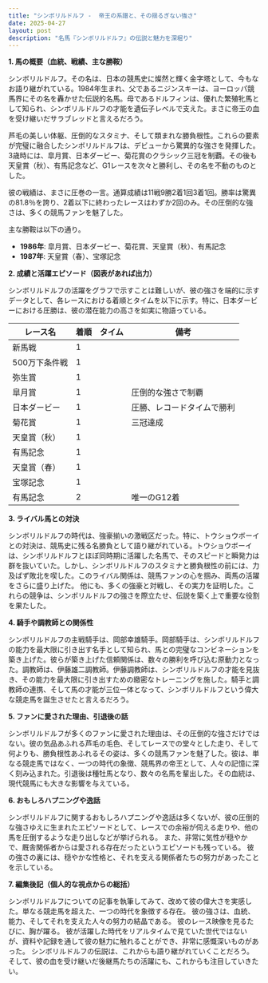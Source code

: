 ```yaml
---
title: "シンボリルドルフ -  帝王の系譜と、その揺るぎない強さ"
date: 2025-04-27
layout: post
description: "名馬『シンボリルドルフ』の伝説と魅力を深堀り"
---
```


**1. 馬の概要（血統、戦績、主な勝鞍）**

シンボリルドルフ。その名は、日本の競馬史に燦然と輝く金字塔として、今もなお語り継がれている。1984年生まれ、父であるニジンスキーは、ヨーロッパ競馬界にその名を轟かせた伝説的名馬。母であるドルフィンは、優れた繁殖牝馬として知られ、シンボリルドルフの才能を遺伝子レベルで支えた。まさに帝王の血を受け継いだサラブレッドと言えるだろう。

芦毛の美しい体躯、圧倒的なスタミナ、そして類まれな勝負根性。これらの要素が完璧に融合したシンボリルドルフは、デビューから驚異的な強さを発揮した。3歳時には、皐月賞、日本ダービー、菊花賞のクラシック三冠を制覇。その後も天皇賞（秋）、有馬記念など、G1レースを次々と勝利し、その名を不動のものとした。

彼の戦績は、まさに圧巻の一言。通算成績は11戦9勝2着1回3着1回。勝率は驚異の81.8％を誇り、2着以下に終わったレースはわずか2回のみ。その圧倒的な強さは、多くの競馬ファンを魅了した。

主な勝鞍は以下の通り。

* **1986年**: 皐月賞、日本ダービー、菊花賞、天皇賞（秋）、有馬記念
* **1987年**: 天皇賞（春）、宝塚記念


**2. 成績と活躍エピソード（図表があれば出力）**

シンボリルドルフの活躍をグラフで示すことは難しいが、彼の強さを端的に示すデータとして、各レースにおける着順とタイムを以下に示す。特に、日本ダービーにおける圧勝は、彼の潜在能力の高さを如実に物語っている。

| レース名       | 着順 | タイム       | 備考                                     |
|-------------|-----|------------|------------------------------------------|
| 新馬戦       | 1   |             |                                          |
| 500万下条件戦 | 1   |             |                                          |
| 弥生賞       | 1   |             |                                          |
| 皐月賞       | 1   |             | 圧倒的な強さで制覇                         |
| 日本ダービー   | 1   |             | 圧勝、レコードタイムで勝利                  |
| 菊花賞       | 1   |             | 三冠達成                                 |
| 天皇賞（秋） | 1   |             |                                          |
| 有馬記念     | 1   |             |                                          |
| 天皇賞（春） | 1   |             |                                          |
| 宝塚記念     | 1   |             |                                          |
| 有馬記念     | 2   |             |  唯一のG12着                               |


**3. ライバル馬との対決**

シンボリルドルフの時代は、強豪揃いの激戦区だった。特に、トウショウボーイとの対決は、競馬史に残る名勝負として語り継がれている。トウショウボーイは、シンボリルドルフとほぼ同時期に活躍した名馬で、そのスピードと瞬発力は群を抜いていた。しかし、シンボリルドルフのスタミナと勝負根性の前には、力及ばず敗北を喫した。このライバル関係は、競馬ファンの心を掴み、両馬の活躍をさらに盛り上げた。  他にも、多くの強豪と対戦し、その実力を証明した。これらの競争は、シンボリルドルフの強さを際立たせ、伝説を築く上で重要な役割を果たした。


**4. 騎手や調教師との関係性**

シンボリルドルフの主戦騎手は、岡部幸雄騎手。岡部騎手は、シンボリルドルフの能力を最大限に引き出す名手として知られ、馬との完璧なコンビネーションを築き上げた。彼らが築き上げた信頼関係は、数々の勝利を呼び込む原動力となった。調教師は、伊藤雄二調教師。伊藤調教師は、シンボリルドルフの才能を見抜き、その能力を最大限に引き出すための緻密なトレーニングを施した。騎手と調教師の連携、そして馬の才能が三位一体となって、シンボリルドルフという偉大な競走馬を誕生させたと言えるだろう。


**5. ファンに愛された理由、引退後の話**

シンボリルドルフが多くのファンに愛された理由は、その圧倒的な強さだけではない。彼の気品あふれる芦毛の毛色、そしてレースでの堂々とした走り、そして何よりも、勝負根性あふれるその姿は、多くの競馬ファンを魅了した。彼は、単なる競走馬ではなく、一つの時代の象徴、競馬界の帝王として、人々の記憶に深く刻み込まれた。引退後は種牡馬となり、数々の名馬を輩出した。その血統は、現代競馬にも大きな影響を与えている。


**6. おもしろハプニングや逸話**

シンボリルドルフに関するおもしろハプニングや逸話は多くないが、彼の圧倒的な強さゆえに生まれたエピソードとして、レースでの余裕が伺える走りや、他の馬を圧倒するような走り出しなどが挙げられる。  また、非常に気性が穏やかで、厩舎関係者からは愛される存在だったというエピソードも残っている。  彼の強さの裏には、穏やかな性格と、それを支える関係者たちの努力があったことを示している。


**7. 編集後記（個人的な視点からの総括）**

シンボリルドルフについての記事を執筆してみて、改めて彼の偉大さを実感した。単なる競走馬を超えた、一つの時代を象徴する存在。  彼の強さは、血統、能力、そしてそれを支えた人々の努力の結晶である。  彼のレース映像を見るたびに、胸が躍る。  彼が活躍した時代をリアルタイムで見ていた世代ではないが、資料や記録を通して彼の魅力に触れることができ、非常に感慨深いものがあった。  シンボリルドルフの伝説は、これからも語り継がれていくことだろう。  そして、彼の血を受け継いだ後継馬たちの活躍にも、これからも注目していきたい。
